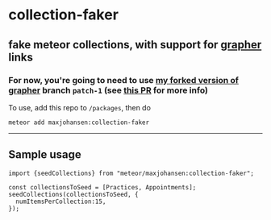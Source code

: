 # collection-faker

## fake meteor collections, with support for [grapher](https://github.com/cult-of-coders/grapher) links

### For now, you're going to need to use [my forked version of grapher](https://github.com/macsj200/grapher) branch `patch-1` (see [this PR](https://github.com/cult-of-coders/grapher/pull/97) for more info)

To use, add this repo to `/packages`, then do
```
meteor add maxjohansen:collection-faker
```

---------------
Sample usage
---------------

```
import {seedCollections} from "meteor/maxjohansen:collection-faker";

const collectionsToSeed = [Practices, Appointments];
seedCollections(collectionsToSeed, {
  numItemsPerCollection:15,
});
```
